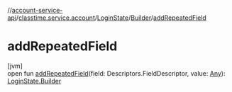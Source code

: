 //[account-service-api](../../../../index.md)/[classtime.service.account](../../index.md)/[LoginState](../index.md)/[Builder](index.md)/[addRepeatedField](add-repeated-field.md)

# addRepeatedField

[jvm]\
open fun [addRepeatedField](add-repeated-field.md)(field: Descriptors.FieldDescriptor, value: [Any](https://kotlinlang.org/api/latest/jvm/stdlib/kotlin/-any/index.html)): [LoginState.Builder](index.md)
